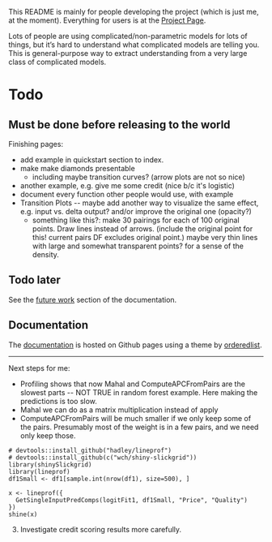 
This README is mainly for people developing the project (which is just me, at the moment). Everything for users is at the [Project Page](http://www.davidchudzicki.com/predcomps/).

Lots of people are using complicated/non-parametric models for lots of things, but it’s hard to understand what complicated models are telling you. This is general-purpose way to extract understanding from a very large class of complicated models.

# Todo 

## Must be done before releasing to the world

Finishing pages:
- add example in quickstart section to index.
- make make diamonds presentable 
	- including maybe transition curves? (arrow plots are not so nice)
- another example, e.g. give me some credit (nice b/c it's logistic)
- document every function other people would use, with example
- Transition Plots -- maybe add another way to visualize the same effect, e.g. input vs. delta output? and/or improve the original one (opacity?)
	- something like this?: make 30 pairings for each of 100 original points. Draw lines instead of arrows. (include the original point for this! current pairs DF excludes original point.) maybe very thin lines with large and somewhat transparent points? for a sense of the density. 

## Todo later

See the [future work](http://www.davidchudzicki.com/predcomps/more-future-work.html) section of the documentation.

## Documentation

The [documentation](http://www.davidchudzicki.com/predcomps/) is hosted on Github pages using a theme by [orderedlist](https://github.com/orderedlist).


-----

Next steps for me:

- Profiling shows that now Mahal and ComputeAPCFromPairs are the slowest parts -- NOT TRUE in random forest example. Here making the predictions is too slow.
- Mahal we can do as a matrix multiplication instead of apply
- ComputeAPCFromPairs will be much smaller if we only keep some of the pairs. Presumably most of the weight is in a few pairs, and we need only keep those.

```
# devtools::install_github("hadley/lineprof")
# devtools::install_github(c("wch/shiny-slickgrid"))
library(shinySlickgrid)
library(lineprof)
df1Small <- df1[sample.int(nrow(df1), size=500), ]

x <- lineprof({
  GetSingleInputPredComps(logitFit1, df1Small, "Price", "Quality")
})
shine(x)
```

3. Investigate credit scoring results more carefully.